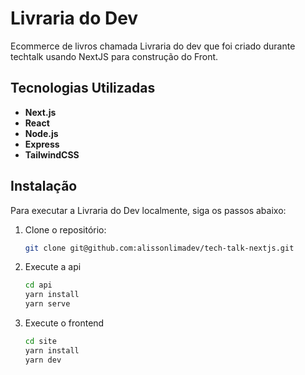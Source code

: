 # Livraria do Dev

Ecommerce de livros chamada Livraria do dev que foi criado durante techtalk usando NextJS para construção do Front.


## Tecnologias Utilizadas

- **Next.js**
- **React**
- **Node.js**
- **Express**
- **TailwindCSS**

## Instalação

Para executar a Livraria do Dev localmente, siga os passos abaixo:

1. Clone o repositório:
   ```bash
   git clone git@github.com:alissonlimadev/tech-talk-nextjs.git
   ```

2. Execute a api

    ```bash
    cd api
    yarn install
    yarn serve
    ```

2. Execute o frontend

    ```bash
    cd site
    yarn install
    yarn dev
    ```